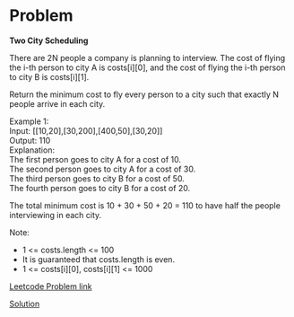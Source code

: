# Problem
__Two City Scheduling__

There are 2N people a company is planning to interview. The cost of flying the i-th person to city A is costs[i][0], and the cost of flying the i-th person to city B is costs[i][1].

Return the minimum cost to fly every person to a city such that exactly N people arrive in each city.

Example 1:<br>
Input: [[10,20],[30,200],[400,50],[30,20]]<br>
Output: 110<br>
Explanation: <br>
The first person goes to city A for a cost of 10.<br>
The second person goes to city A for a cost of 30.<br>
The third person goes to city B for a cost of 50.<br>
The fourth person goes to city B for a cost of 20.<br>

The total minimum cost is 10 + 30 + 50 + 20 = 110 to have half the people interviewing in each city.
 
Note:<br>
* 1 <= costs.length <= 100
* It is guaranteed that costs.length is even.
* 1 <= costs[i][0], costs[i][1] <= 1000

[Leetcode Problem link](https://leetcode.com/explore/challenge/card/june-leetcoding-challenge/539/week-1-june-1st-june-7th/3349/)

[Solution](https://github.com/DhanabalShanmugam/Leet-Code-30-Days-Challenge/blob/master/Jun2020/Week1/Day3/Solution.py)


